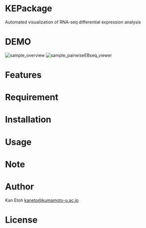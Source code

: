 # KEPackage

Automated visualization of RNA-seq differential expression analysis

# DEMO
![sample_overview](https://user-images.githubusercontent.com/77435195/126021992-bcf85ab9-37ef-4409-adf0-d6d807abca12.png)
![sample_pairwiseEBseq_viewer](https://user-images.githubusercontent.com/77435195/126033622-d33c24b8-14cd-4cd6-bd03-e32b1cd6c80a.png)
# Features

# Requirement

# Installation

# Usage

# Note
 
 
# Author
 
Kan Etoh
<kaneto@kumamoto-u.ac.jp>
 
# License
